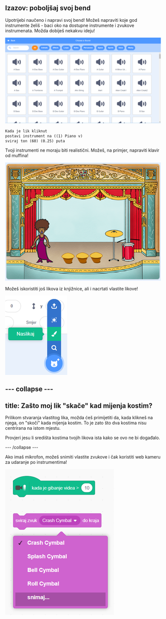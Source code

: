 ## Izazov: poboljšaj svoj bend

Upotrijebi naučeno i napravi svoj bend! Možeš napraviti koje god instrumente želiš - baci oko na dostupne instrumente i zvukove instrumenata. Možda dobiješ nekakvu ideju!

![snimka zaslona](images/band-ideas-sounds.png)

```blocks3
Kada je lik kliknut
postavi instrument na ((1) Piano v)
sviraj ton (60) (0.25) puta
```

Tvoji instrumenti ne moraju biti realistični. Možeš, na primjer, napraviti klavir od muffina!

![snimka zaslona](images/band-piano.png)

Možeš iskoristiti još likova iz knjižnice, ali i nacrtati vlastite likove!

![snimka zaslona](images/band-draw.png)

## \--- collapse \---

## title: Zašto moj lik "skače" kad mijenja kostim?

Prilikom stvaranja vlastitog lika, možda ćeš primijetiti da, kada klikneš na njega, on "skoči" kada mijenja kostim. To je zato što dva kostima nisu centrirana na istom mjestu.

Provjeri jesu li središta kostima tvojih likova ista kako se ovo ne bi događalo.

\--- /collapse \---

Ako imaš mikrofon, možeš snimiti vlastite zvukove i čak koristiti web kameru za udaranje po instrumentima!

![snimka zaslona](images/band-io.png)